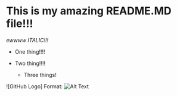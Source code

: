 # This is my amazing README.MD file!!!

_ewwww ITALIC!!!_

- One thing!!!!
- Two thing!!!!

  - Three things!


![GitHub Logo]
Format: ![Alt Text](https://devluchadore.files.wordpress.com/2012/07/ihategit.jpg?w=614)
